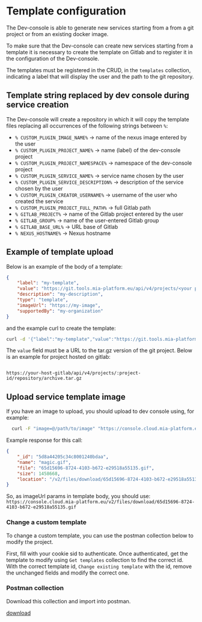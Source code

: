 # Template configuration

The Dev-console is able to generate new services starting from a from a git project or from an existing docker image.

To make sure that the Dev-console can create new services starting from a template it is necessary to create the template on Gitlab and to register it in the configuration of the Dev-console.

The templates must be registered in the CRUD, in the `templates` collection, indicating a label that will display the user and the path to the git repository.

## Template string replaced by dev console during service creation

The Dev-console will create a repository in which it will copy the template files replacing all occurrences of the following strings between `%`:

* `% CUSTOM_PLUGIN_IMAGE_NAME%` -> name of the nexus image entered by the user
* `% CUSTOM_PLUGIN_PROJECT_NAME%` -> name (label) of the dev-console project
* `% CUSTOM_PLUGIN_PROJECT_NAMESPACE%` -> namespace of the dev-console project
* `% CUSTOM_PLUGIN_SERVICE_NAME%` -> service name chosen by the user
* `% CUSTOM_PLUGIN_SERVICE_DESCRIPTION%` -> description of the service chosen by the user
* `% CUSTOM_PLUGIN_CREATOR_USERNAME%` -> username of the user who created the service
* `% CUSTOM_PLUGIN_PROJECT_FULL_PATH%` -> full Gitlab path
* `% GITLAB_PROJECT%` -> name of the Gitlab project entered by the user
* `% GITLAB_GROUP%` -> name of the user-entered Gitlab group
* `% GITLAB_BASE_URL%` -> URL base of Gitlab
* `% NEXUS_HOSTNAME%` -> Nexus hostname

## Example of template upload

Below is an example of the body of a template:

```json
{
	"label": "my-template",
	"value": "https://git.tools.mia-platform.eu/api/v4/projects/<your project id>/repository/archive.tar.gz",
	"description": "my-description",
	"type": "template",
	"imageUrl": "https://my-image",
	"supportedBy": "my-organization"
}
```

and the example curl to create the template:

```bash
curl -d '{"label":"my-template","value":"https://git.tools.mia-platform.eu/api/v4/projects/<your project id>/repository/archive.tar.gz","description":"my-description","type":"template","imageUrl":"https://my-image","supportedBy":"my-organization"}' 'https://console.cloud.mia-platform.eu/v2/api/custom-plugin-templates/' -H 'cookie: <your cookie session here>' -H 'secret: <the secret goes here>' -H'content-type: application/json'
```

The `value` field must be a URL to the tar.gz version of the git project.
Below is an example for project hosted on gitlab:

```

https://your-host-gitlab/api/v4/projects/:project-id/repository/archive.tar.gz

```

## Upload service template image

If you have an image to upload, you should upload to dev console using, for example:

```bash
  curl -F "image=@/path/to/image" "https://console.cloud.mia-platform.eu/v2/files/" -H 'cookie: <your cookie session here>' -H 'secret: <the secret goes here>'
```

Example response for this call:

```json
{
	"_id": "5d8a44205c34c8001240bdaa",
	"name": "magic.gif",
	"file": "65d15696-8724-4103-b672-e29518a55135.gif",
	"size": 1458668,
	"location": "/v2/files/download/65d15696-8724-4103-b672-e29518a55135.gif"
}
```

So, as imageUrl params in template body, you should use: `https://console.cloud.mia-platform.eu/v2/files/download/65d15696-8724-4103-b672-e29518a55135.gif`


### Change a custom template

To change a custom template, you can use the postman collection below to modify the project.

First, fill with your cookie sid to authenticate. Once authenticated, get the template to modify using `Get templates` collection to find the correct id.
With the correct template id, `Change existing template` with the id, remove the unchanged fields and modify the correct one.

### Postman collection

Download this collection and import into postman.

[download](download/template.postman_collection.json)
